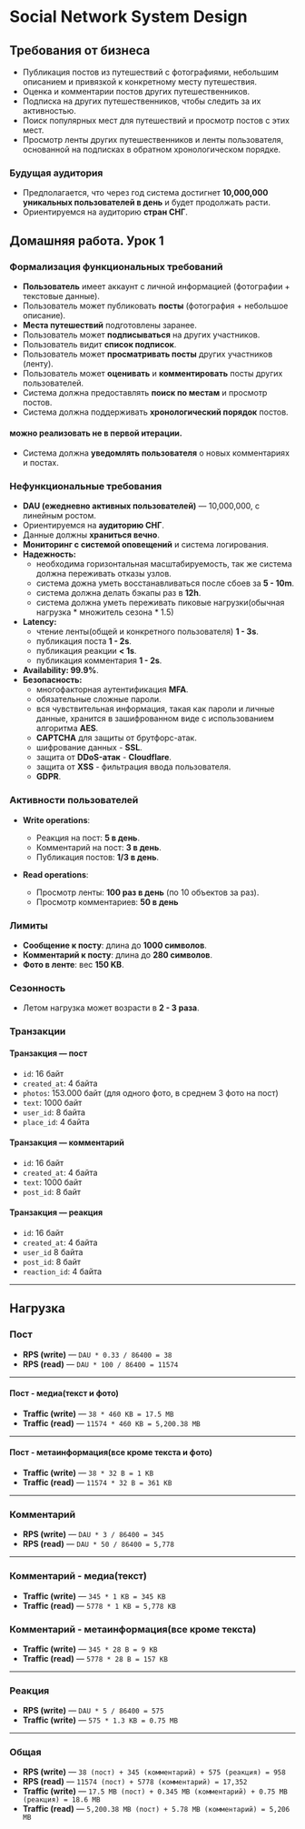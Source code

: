 # Social Network System Design

## Требования от бизнеса

- Публикация постов из путешествий с фотографиями, небольшим описанием и привязкой к конкретному месту путешествия.
- Оценка и комментарии постов других путешественников.
- Подписка на других путешественников, чтобы следить за их активностью.
- Поиск популярных мест для путешествий и просмотр постов с этих мест.
- Просмотр ленты других путешественников и ленты пользователя, основанной на подписках в обратном хронологическом порядке.

### Будущая аудитория

- Предполагается, что через год система достигнет **10,000,000 уникальных пользователей в день** и будет продолжать расти.
- Ориентируемся на аудиторию **стран СНГ**.

## Домашняя работа. Урок 1

### Формализация функциональных требований

- **Пользователь** имеет аккаунт с личной информацией (фотографии + текстовые данные).
- Пользователь может публиковать **посты** (фотография + небольшое описание).
- **Места путешествий** подготовлены заранее.
- Пользователь может **подписываться** на других участников.
- Пользователь видит **список подписок**.
- Пользователь может **просматривать посты** других участников (ленту).
- Пользователь может **оценивать** и **комментировать** посты других пользователей.
- Система должна предоставлять **поиск по местам** и просмотр постов.
- Система должна поддерживать **хронологический порядок** постов.

#### можно реализовать не в первой итерации.
- Система должна **уведомлять пользователя** о новых комментариях и постах.

### Нефункциональные требования

- **DAU (ежедневно активных пользователей)** — 10,000,000, с линейным ростом.
- Ориентируемся на **аудиторию СНГ**.
- Данные должны **храниться вечно**.
- **Мониторинг с системой оповещений** и система логирования.
- **Надежность:**
  - необходима горизонтальная масштабируемость, так же система должна переживать отказы узлов.
  - система дожна уметь восстанавливаться после сбоев за **5 - 10m**.
  - система должна делать бэкапы раз в **12h**.
  - система должна уметь переживать пиковые нагрузки(обычная нагрузка * множитель сезона * 1.5)
- **Latency:**
  - чтение ленты(общей и конкретного пользователя) **1 - 3s**.
  - публикация поста **1 - 2s**.
  - публикация реакции **< 1s**.
  - публикация комментария **1 - 2s**.
- **Availability: 99.9%**.
- **Безопасность:**
  - многофакторная аутентификация  **MFA**.
  - обязательные сложные пароли.
  - вся чувствительная информация, такая как пароли и личные данные, хранится в зашифрованном виде с использованием алгоритма **AES**.
  - **CAPTCHA** для защиты от брутфорс-атак.
  - шифрование данных - **SSL**.
  - защита от  **DDoS-атак** - **Cloudflare**.
  - защита от  **XSS** - фильтрация ввода пользователя.
  - **GDPR**.

### Активности пользователей

- **Write operations**:
  - Реакция на пост: **5 в день**.
  - Комментарий на пост: **3 в день**.
  - Публикация постов: **1/3 в день**.

- **Read operations**:
  - Просмотр ленты: **100 раз в день** (по 10 объектов за раз).
  - Просмотр комментариев: **50 в день**

### Лимиты

- **Сообщение к посту**: длина до **1000 символов**.
- **Комментарий к посту**: длина до **280 символов**.
- **Фото в ленте**: вес **150 KB**.

### Сезонность

- Летом нагрузка может возрасти в **2 - 3 раза**.

### Транзакции

#### Транзакция — пост
- `id`: 16 байт
- `created_at`: 4 байта
- `photos`: 153.000 байт (для одного фото, в среднем 3 фото на пост)
- `text`: 1000 байт
- `user_id`: 8 байта
- `place_id`: 4 байта

#### Транзакция — комментарий
- `id`: 16 байт
- `created_at`: 4 байта
- `text`: 1000 байт
- `post_id`: 8 байт

#### Транзакция — реакция
- `id`: 16 байт
- `created_at`: 4 байта
- `user_id` 8 байта
- `post_id`: 8 байт
- `reaction_id`: 4 байта

---

## Нагрузка

### Пост

- **RPS (write)** — `DAU * 0.33 / 86400 = 38`
- **RPS (read)** — `DAU * 100 / 86400 = 11574`

---

#### Пост - медиа(текст и фото)

- **Traffic (write)** — `38 * 460 KB = 17.5 MB`
- **Traffic (read)** — `11574 * 460 KB = 5,200.38 MB`

---

#### Пост - метаинформация(все кроме текста и фото)

- **Traffic (write)** — `38 * 32 B = 1 KB`
- **Traffic (read)** — `11574 * 32 B = 361 KB`

---

### Комментарий

- **RPS (write)** — `DAU * 3 / 86400 = 345`
- **RPS (read)** — `DAU * 50 / 86400 = 5,778`

---

### Комментарий - медиа(текст)

- **Traffic (write)** — `345 * 1 KB = 345 KB`
- **Traffic (read)** — `5778 * 1 KB = 5,778 KB`

### Комментарий - метаинформация(все кроме текста)

- **Traffic (write)** — `345 * 28 B = 9 KB`
- **Traffic (read)** — `5778 * 28 B = 157 KB`

---

### Реакция

- **RPS (write)** — `DAU * 5 / 86400 = 575`
- **Traffic (write)** — `575 * 1.3 KB = 0.75 MB`

---

### Общая

- **RPS (write)** — `38 (пост) + 345 (комментарий) + 575 (реакция) = 958`
- **RPS (read)** — `11574 (пост) + 5778 (комментарий) = 17,352`
- **Traffic (write)** — `17.5 MB (пост) + 0.345 MB (комментарий) + 0.75 MB (реакция) = 18.6 MB`
- **Traffic (read)** — `5,200.38 MB (пост) + 5.78 MB (комментарий) = 5,206 MB`
